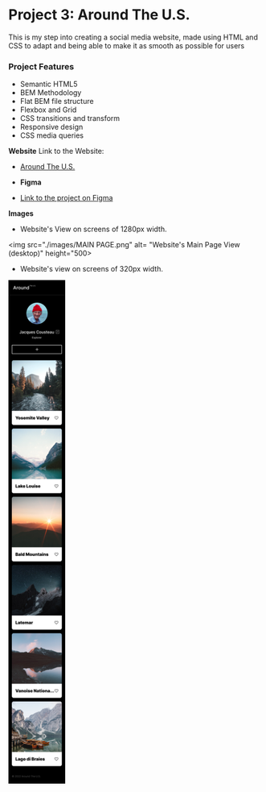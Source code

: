 # Project 3: Around The U.S.

This is my step into creating a social media website, made using HTML and CSS to adapt and being able to make it as smooth as possible for users

### Project Features

- Semantic HTML5
- BEM Methodology
- Flat BEM file structure
- Flexbox and Grid
- CSS transitions and transform
- Responsive design
- CSS media queries

**Website**
Link to the Website:

- [Around The U.S.](https://carlosgvrica.github.io/se_project_aroundtheus/)

- **Figma**

- [Link to the project on Figma](https://www.figma.com/file/ii4xxsJ0ghevUOcssTlHZv/Sprint-3%3A-Around-the-US?node-id=0%3A1)

**Images**

- Website's View on screens of 1280px width.

<img src="./images/MAIN PAGE.png" alt= "Website's Main Page View (desktop)" height="500>

- Website's view on screens of 320px width.

<img src="./images/MOBILE.png" alt="Website's main page view (mobile)" height="1000">
